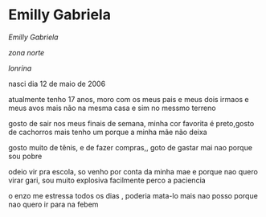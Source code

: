 <H1>Emilly Gabriela</H1>

<p><em>Emilly Gabriela</em></p>
<p><em>zona norte</em></p>
<p><em>lonrina</em></p>

<p>nasci dia 12 de maio de 2006</p>
<p> atualmente tenho 17 anos, moro com os meus pais e meus dois irmaos e meus avos mais não na mesma casa e sim no messmo terreno</p>

<p> gosto de sair nos meus finais de semana, minha cor favorita é preto,gosto de cachorros mais tenho um porque a minha mãe não deixa</p>
<p> gosto muito de tẽnis, e de fazer compras,, goto de gastar mai nao porque sou pobre</p>
<p> odeio vir pra escola, so venho por conta da minha mae e  porque nao quero virar gari, sou muito explosiva facilmente perco a paciencia</p>
<p>o enzo me estressa todos os dias , poderia mata-lo mais nao posso porque nao quero ir para na febem</p>
